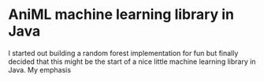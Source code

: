 # AniML machine learning library in Java

I started out building a random forest implementation for fun but finally
decided that this might be the start of a nice little machine learning
library in Java. My emphasis 